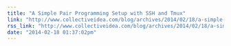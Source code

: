 ```yaml
---
title: "A Simple Pair Programming Setup with SSH and Tmux"
link: "http://www.collectiveidea.com/blog/archives/2014/02/18/a-simple-pair-programming-setup-with-ssh-and-tmux/"
rss_link: "http://www.collectiveidea.com/blog/archives/2014/02/18/a-simple-pair-programming-setup-with-ssh-and-tmux/"
date: "2014-02-18 01:37:02pm"
---
```


